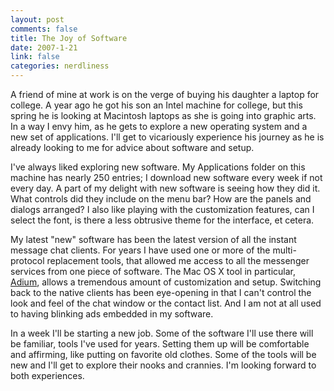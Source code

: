 ```yaml
--- 
layout: post
comments: false
title: The Joy of Software
date: 2007-1-21
link: false
categories: nerdliness
---
```

A friend of mine at work is on the verge of buying his daughter a laptop for college. A year ago he got his son an Intel machine for college, but this spring he is looking at Macintosh laptops as she is going into graphic arts. In a way I envy him, as he gets to explore a new operating system and a new set of applications.  I'll get to vicariously experience his journey as he is already looking to me for advice about software and setup.

I've always liked exploring new software. My Applications folder on this machine has nearly 250 entries; I download new software every week if not every day. A part of my delight with new software is seeing how they did it. What controls did they include on the menu bar? How are the panels and dialogs arranged? I also like playing with the customization features, can I select the font, is there a less obtrusive theme for the interface, et cetera.

My latest "new" software has been the latest version of all the instant message chat clients. For years I have used one or more of the multi-protocol replacement tools, that allowed me access to all the messenger services from one piece of software. The Mac OS X tool in particular, <a href="http://www.adiumx.com/" title="Adium">Adium</a>, allows a tremendous amount of customization and setup. Switching back to the native clients has been eye-opening in that I can't control the look and feel of the chat window or the contact list. And I am not at all used to having blinking ads embedded in my software.

In a week I'll be starting a new job. Some of the software I'll use there will be familiar, tools I've used for years. Setting them up will be comfortable and affirming, like putting on favorite old clothes. Some of the tools will be new and I'll get to explore their nooks and crannies. I'm looking forward to both experiences.
